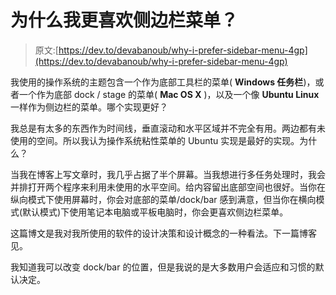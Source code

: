# 为什么我更喜欢侧边栏菜单？

> 原文:[https://dev.to/devabanoub/why-i-prefer-sidebar-menu-4gp](https://dev.to/devabanoub/why-i-prefer-sidebar-menu-4gp)

我使用的操作系统的主题包含一个作为底部工具栏的菜单( **Windows 任务栏**)，或者一个作为底部 dock / stage 的菜单( **Mac OS X** )，以及一个像 **Ubuntu Linux** 一样作为侧边栏的菜单。哪个实现更好？

我总是有太多的东西作为时间线，垂直滚动和水平区域并不完全有用。两边都有未使用的空间。所以我认为操作系统粘性菜单的 Ubuntu 实现是最好的实现。为什么？

当我在博客上写文章时，我几乎占据了半个屏幕。当我想进行多任务处理时，我会并排打开两个程序来利用未使用的水平空间。给内容留出底部空间也很好。当你在纵向模式下使用屏幕时，你会对底部的菜单/dock/bar 感到满意，但当你在横向模式(默认模式)下使用笔记本电脑或平板电脑时，你会更喜欢侧边栏菜单。

这篇博文是我对我所使用的软件的设计决策和设计概念的一种看法。下一篇博客见。

我知道我可以改变 dock/bar 的位置，但是我说的是大多数用户会适应和习惯的默认决定。